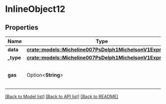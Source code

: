 # InlineObject12

## Properties

Name | Type | Description | Notes
------------ | ------------- | ------------- | -------------
**data** | [**crate::models::Micheline007PsDelph1MichelsonV1Expression**](micheline.007-PsDELPH1.michelson_v1.expression.md) |  | 
**_type** | [**crate::models::Micheline007PsDelph1MichelsonV1Expression**](micheline.007-PsDELPH1.michelson_v1.expression.md) |  | 
**gas** | Option<**String**> | Decimal representation of a big number | [optional]

[[Back to Model list]](../README.md#documentation-for-models) [[Back to API list]](../README.md#documentation-for-api-endpoints) [[Back to README]](../README.md)


